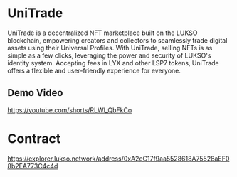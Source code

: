 # UniTrade

UniTrade is a decentralized NFT marketplace built on the LUKSO blockchain, empowering creators and collectors to seamlessly trade digital assets using their Universal Profiles.  With UniTrade, selling NFTs is as simple as a few clicks, leveraging the power and security of LUKSO's identity system.  Accepting fees in LYX and other LSP7 tokens, UniTrade offers a flexible and user-friendly experience for everyone.

## Demo Video
https://youtube.com/shorts/RLWl_QbFkCo 

# Contract
https://explorer.lukso.network/address/0xA2eC17f9aa5528618A75528aEF08b2EA773C4c4d
